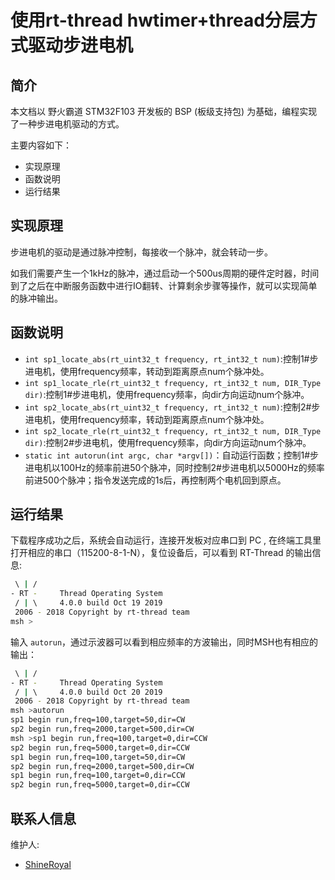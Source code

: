 # 使用rt-thread hwtimer+thread分层方式驱动步进电机

## 简介

本文档以 野火霸道 STM32F103 开发板的 BSP (板级支持包) 为基础，编程实现了一种步进电机驱动的方式。

主要内容如下：

- 实现原理
- 函数说明
- 运行结果


## 实现原理

步进电机的驱动是通过脉冲控制，每接收一个脉冲，就会转动一步。

如我们需要产生一个1kHz的脉冲，通过启动一个500us周期的硬件定时器，时间到了之后在中断服务函数中进行IO翻转、计算剩余步骤等操作，就可以实现简单的脉冲输出。



## 函数说明
+ `int sp1_locate_abs(rt_uint32_t frequency, rt_int32_t num)`:控制1#步进电机，使用frequency频率，转动到距离原点num个脉冲处。
+ `int sp1_locate_rle(rt_uint32_t frequency, rt_int32_t num, DIR_Type dir)`:控制1#步进电机，使用frequency频率，向dir方向运动num个脉冲。
+ `int sp2_locate_abs(rt_uint32_t frequency, rt_int32_t num)`:控制2#步进电机，使用frequency频率，转动到距离原点num个脉冲处。
+ `int sp2_locate_rle(rt_uint32_t frequency, rt_int32_t num, DIR_Type dir)`:控制2#步进电机，使用frequency频率，向dir方向运动num个脉冲。
+ `static int autorun(int argc, char *argv[])`：自动运行函数；控制1#步进电机以100Hz的频率前进50个脉冲，同时控制2#步进电机以5000Hz的频率前进500个脉冲；指令发送完成的1s后，再控制两个电机回到原点。

## 运行结果

下载程序成功之后，系统会自动运行，连接开发板对应串口到 PC , 在终端工具里打开相应的串口（115200-8-1-N），复位设备后，可以看到 RT-Thread 的输出信息:

```bash
 \ | /
- RT -     Thread Operating System
 / | \     4.0.0 build Oct 19 2019
 2006 - 2018 Copyright by rt-thread team
msh > 
```

输入 `autorun`，通过示波器可以看到相应频率的方波输出，同时MSH也有相应的输出：
```bash
 \ | /
- RT -     Thread Operating System
 / | \     4.0.0 build Oct 20 2019
 2006 - 2018 Copyright by rt-thread team
msh >autorun
sp1 begin run,freq=100,target=50,dir=CW
sp2 begin run,freq=2000,target=500,dir=CW
msh >sp1 begin run,freq=100,target=0,dir=CCW
sp2 begin run,freq=5000,target=0,dir=CCW
sp1 begin run,freq=100,target=50,dir=CW
sp2 begin run,freq=2000,target=500,dir=CW
sp1 begin run,freq=100,target=0,dir=CCW
sp2 begin run,freq=5000,target=0,dir=CCW
```


## 联系人信息

维护人:

- [ShineRoyal](https://github.com/ShineRoyal) 

